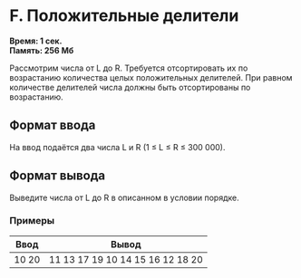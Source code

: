 <h1 class="title">F. Положительные делители</h1>
<p><b>Время: 1 сек.<br>Память: 256 Мб</b></p>
<p>Рассмотрим числа от L до R. Требуется отсортировать их по возрастанию количества целых положительных делителей. При равном количестве делителей числа должны быть отсортированы по возрастанию.</p>
<h2>Формат ввода</h2>
<p>На ввод подаётся два числа L и R (1 ≤ L ≤ R ≤ 300 000).</p>
<h2>Формат вывода</h2>
<p>Выведите числа от L до R в описанном в условии порядке.</p>
<h3>Примеры</h3>
<table class="sample-tests">
  <thead>
     <tr>
        <th>Ввод</th>
        <th>Вывод</th>
     </tr>
  </thead>
  <tbody>
     <tr>
        <td>10 20</td>
        <td>11 13 17 19 10 14 15 16 12 18 20</td>
     </tr>
  </tbody>
</table>